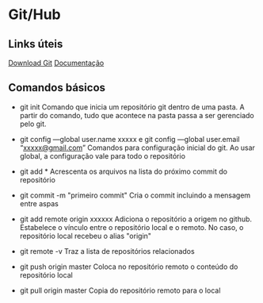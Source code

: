 # Git/Hub


## Links úteis

[Download Git](https://git-scm.com/downloads)
[Documentação](https://git-scm.com/doc)

## Comandos básicos

- git init
Comando que inicia um repositório git dentro de uma pasta. A partir do comando, tudo que acontece na pasta passa a ser gerenciado pelo git.

- git config —global user.name xxxxx e git config —global user.email “xxxxx@gmail.com”
Comandos para configuração inicial do git. Ao usar global, a configuração vale para todo o repositório

- git add *
Acrescenta os arquivos na lista do próximo commit do repositório

- git commit -m "primeiro commit"
Cria o commit incluindo a mensagem entre aspas

- git add remote origin xxxxxx
Adiciona o repositório a origem no github. Estabelece o vínculo entre o repositório local e o remoto. No caso, o repositório local recebeu o alias "origin"

- git remote -v
Traz a lista de repositórios relacionados

- git push origin master
Coloca no repositório remoto o conteúdo do repositório local

- git pull origin master
Copia do repositório remoto para o local